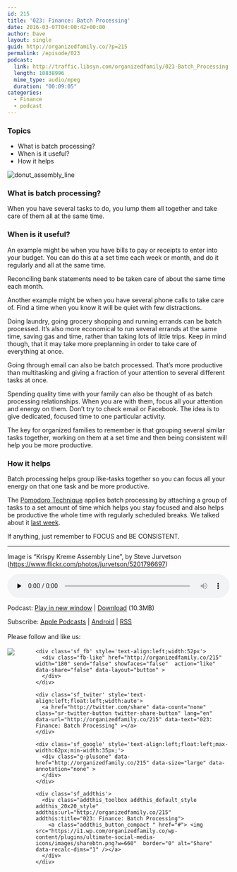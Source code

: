 ```yaml
---
id: 215
title: '023: Finance: Batch Processing'
date: 2016-03-07T04:00:42+00:00
author: Dave
layout: single
guid: http://organizedfamily.co/?p=215
permalink: /episode/023
podcast:
  link: http://traffic.libsyn.com/organizedfamily/023-Batch_Processing.mp3
  length: 10838996
  mime_type: audio/mpeg
  duration: "00:09:05"
categories:
  - Finance
  - podcast
---
```

### Topics

  * What is batch processing?
  * When is it useful?
  * How it helps

<img src="https://i2.wp.com/organizedfamily.co/wp-content/uploads/2016/03/donut_assembly_line.jpg?w=660" alt="donut_assembly_line" data-recalc-dims="1" /> 

### What is batch processing?

When you have several tasks to do, you lump them all together and take care of them all at the same time.

### When is it useful?

An example might be when you have bills to pay or receipts to enter into your budget. You can do this at a set time each week or month, and do it regularly and all at the same time.

Reconciling bank statements need to be taken care of about the same time each month.

Another example might be when you have several phone calls to take care of. Find a time when you know it will be quiet with few distractions.

Doing laundry, going grocery shopping and running errands can be batch processed. It&#8217;s also more economical to run several errands at the same time, saving gas and time, rather than taking lots of little trips. Keep in mind though, that it may take more preplanning in order to take care of everything at once.

Going through email can also be batch processed. That&#8217;s more productive than multitasking and giving a fraction of your attention to several different tasks at once.

Spending quality time with your family can also be thought of as batch processing relationships. When you are with them, focus all your attention and energy on them. Don&#8217;t try to check email or Facebook. The idea is to give dedicated, focused time to one particular activity.

The key for organized families to remember is that grouping several similar tasks together, working on them at a set time and then being consistent will help you be more productive.

### How it helps

Batch processing helps group like-tasks together so you can focus all your energy on that one task and be more productive.

The [Pomodoro Technique](http://pomodorotechnique.com/) applies batch processing by attaching a group of tasks to a set amount of time which helps you stay focused and also helps be productive the whole time with regularly scheduled breaks. We talked about it [last week](http://organizedfamily.co/2016/02/29/the-pomodoro-technique/).

If anything, just remember to FOCUS and BE CONSISTENT.

* * *

Image is &#8220;Krispy Kreme Assembly Line&#8221;, by Steve Jurvetson (https://www.flickr.com/photos/jurvetson/5201796697)

<div class="powerpress_player" id="powerpress_player_5345">
  <audio class="wp-audio-shortcode" id="audio-215-25" preload="none" style="width: 100%;" controls="controls"><source type="audio/mpeg" src="http://traffic.libsyn.com/organizedfamily/023-Batch_Processing.mp3?_=25" /><a href="http://traffic.libsyn.com/organizedfamily/023-Batch_Processing.mp3">http://traffic.libsyn.com/organizedfamily/023-Batch_Processing.mp3</a></audio>
</div>

<p class="powerpress_links powerpress_links_mp3">
  Podcast: <a href="http://traffic.libsyn.com/organizedfamily/023-Batch_Processing.mp3" class="powerpress_link_pinw" target="_blank" title="Play in new window" onclick="return powerpress_pinw('http://organizedfamily.co/?powerpress_pinw=215-podcast');" rel="nofollow">Play in new window</a> | <a href="http://traffic.libsyn.com/organizedfamily/023-Batch_Processing.mp3" class="powerpress_link_d" title="Download" rel="nofollow" download="023-Batch_Processing.mp3">Download</a> (10.3MB)
</p>

<p class="powerpress_links powerpress_subscribe_links">
  Subscribe: <a href="https://itunes.apple.com/us/podcast/organized-family/id1047979605?mt=2&ls=1#episodeGuid=http%3A%2F%2Forganizedfamily.co%2F%3Fp%3D215" class="powerpress_link_subscribe powerpress_link_subscribe_itunes" title="Subscribe on Apple Podcasts" rel="nofollow">Apple Podcasts</a> | <a href="http://subscribeonandroid.com/organizedfamily.co/feed/podcast" class="powerpress_link_subscribe powerpress_link_subscribe_android" title="Subscribe on Android" rel="nofollow">Android</a> | <a href="http://organizedfamily.co/feed/podcast" class="powerpress_link_subscribe powerpress_link_subscribe_rss" title="Subscribe via RSS" rel="nofollow">RSS</a>
</p>

<div class='sfsi_Sicons' style='width: 100%; display: inline-block; vertical-align: middle; text-align:left'>
  <div style='margin:0px 8px 0px 0px; line-height: 24px'>
    <span>Please follow and like us:</span>
  </div>
  
  <div class='sfsi_socialwpr'>
    <div class='sf_subscrbe' style='text-align:left;float:left;width:64px'>
      <a href="http://www.specificfeeds.com/widget/emailsubscribe/MTc5ODgx/OA==/" target="_blank"><img src="https://i2.wp.com/organizedfamily.co/wp-content/plugins/ultimate-social-media-icons/images/follow_subscribe.png?w=660" data-recalc-dims="1" /></a>
    </div>
    
    <div class='sf_fb' style='text-align:left;width:52px'>
      <div class="fb-like" href="http://organizedfamily.co/215" width="180" send="false" showfaces="false"  action="like" data-share="false" data-layout="button" >
      </div>
    </div>
    
    <div class='sf_twiter' style='text-align:left;float:left;width:auto'>
      <a href="http://twitter.com/share" data-count="none" class="sr-twitter-button twitter-share-button" lang="en" data-url="http://organizedfamily.co/215" data-text="023: Finance: Batch Processing" ></a>
    </div>
    
    <div class='sf_google' style='text-align:left;float:left;max-width:62px;min-width:35px;'>
      <div class="g-plusone" data-href="http://organizedfamily.co/215" data-size="large" data-annotation="none" >
      </div>
    </div>
    
    <div class='sf_addthis'>
      <div class="addthis_toolbox addthis_default_style addthis_20x20_style" addthis:url="http://organizedfamily.co/215" addthis:title="023: Finance: Batch Processing">
        <a class="addthis_button_compact " href="#"> <img src="https://i1.wp.com/organizedfamily.co/wp-content/plugins/ultimate-social-media-icons/images/sharebtn.png?w=660"  border="0" alt="Share" data-recalc-dims="1" /></a>
      </div>
    </div>
  </div>
</div>
